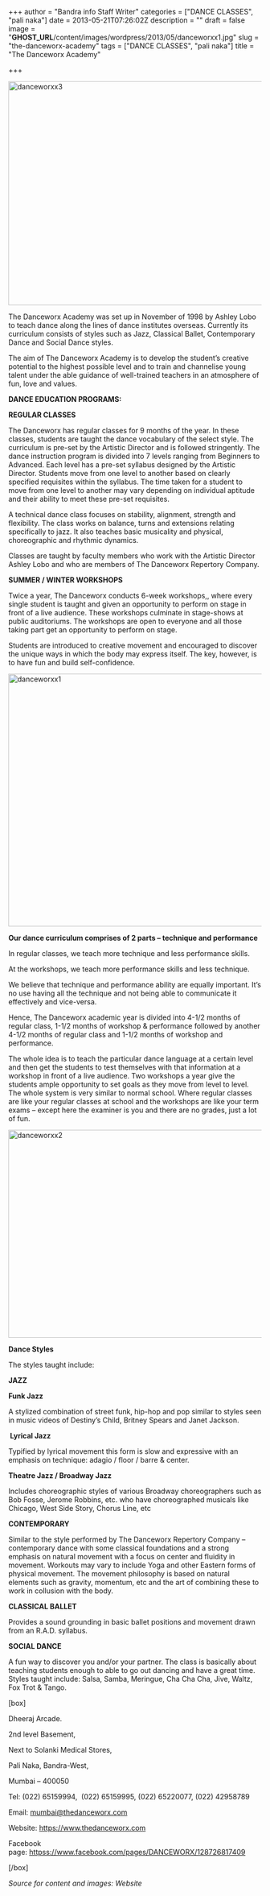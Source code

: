 +++
author = "Bandra info Staff Writer"
categories = ["DANCE CLASSES", "pali naka"]
date = 2013-05-21T07:26:02Z
description = ""
draft = false
image = "__GHOST_URL__/content/images/wordpress/2013/05/danceworxx1.jpg"
slug = "the-danceworx-academy"
tags = ["DANCE CLASSES", "pali naka"]
title = "The Danceworx Academy"

+++


<p><a href="https://i2.wp.com/bandra.info/wp-content/uploads/2013/05/danceworxx3.jpg?ssl=1"><img loading="lazy" class="size-full wp-image-2190 aligncenter" alt="danceworxx3" src="https://i2.wp.com/bandra.info/wp-content/uploads/2013/05/danceworxx3.jpg?resize=599%2C445&#038;ssl=1" width="599" height="445" srcset="https://i2.wp.com/bandra.info/wp-content/uploads/2013/05/danceworxx3.jpg?w=599&amp;ssl=1 599w, https://i2.wp.com/bandra.info/wp-content/uploads/2013/05/danceworxx3.jpg?resize=300%2C222&amp;ssl=1 300w" sizes="(max-width: 599px) 100vw, 599px" data-recalc-dims="1" /></a></p>
<p>The Danceworx Academy was set up in November of 1998 by Ashley Lobo to teach dance along the lines of dance institutes overseas. Currently its curriculum consists of styles such as Jazz, Classical Ballet, Contemporary Dance and Social Dance styles.</p>
<p>The aim of The Danceworx Academy is to develop the student’s creative potential to the highest possible level and to train and channelise young talent under the able guidance of well-trained teachers in an atmosphere of fun, love and values.</p>
<p><b>DANCE EDUCATION PROGRAMS:</b></p>
<p><b>REGULAR CLASSES </b></p>
<p>The Danceworx has regular classes for 9 months of the year. In these classes, students are taught the dance vocabulary of the select style. The curriculum is pre-set by the Artistic Director and is followed stringently. The dance instruction program is divided into 7 levels ranging from Beginners to Advanced. Each level has a pre-set syllabus designed by the Artistic Director. Students move from one level to another based on clearly specified requisites within the syllabus. The time taken for a student to move from one level to another may vary depending on individual aptitude and their ability to meet these pre-set requisites.</p>
<p>A technical dance class focuses on stability, alignment, strength and flexibility. The class works on balance, turns and extensions relating specifically to jazz. It also teaches basic musicality and physical, choreographic and rhythmic dynamics.</p>
<p>Classes are taught by faculty members who work with the Artistic Director Ashley Lobo and who are members of The Danceworx Repertory Company.</p>
<p><b>SUMMER / WINTER WORKSHOPS</b></p>
<p>Twice a year, The Danceworx conducts 6-week workshops,, where every single student is taught and given an opportunity to perform on stage in front of a live audience. These workshops culminate in stage-shows at public auditoriums. The workshops are open to everyone and all those taking part get an opportunity to perform on stage.</p>
<p>Students are introduced to creative movement and encouraged to discover the unique ways in which the body may express itself. The key, however, is to have fun and build self-confidence.</p>
<p><a href="https://i2.wp.com/bandra.info/wp-content/uploads/2013/05/danceworxx1.jpg?ssl=1"><img loading="lazy" class="size-full wp-image-2188 aligncenter" alt="danceworxx1" src="https://i2.wp.com/bandra.info/wp-content/uploads/2013/05/danceworxx1.jpg?resize=598%2C502&#038;ssl=1" width="598" height="502" srcset="https://i2.wp.com/bandra.info/wp-content/uploads/2013/05/danceworxx1.jpg?w=598&amp;ssl=1 598w, https://i2.wp.com/bandra.info/wp-content/uploads/2013/05/danceworxx1.jpg?resize=300%2C251&amp;ssl=1 300w" sizes="(max-width: 598px) 100vw, 598px" data-recalc-dims="1" /></a></p>
<p><b>Our dance curriculum comprises of 2 parts – technique and performance</b></p>
<p>In regular classes, we teach more technique and less performance skills.</p>
<p>At the workshops, we teach more performance skills and less technique.</p>
<p>We believe that technique and performance ability are equally important. It’s no use having all the technique and not being able to communicate it effectively and vice-versa.</p>
<p>Hence, The Danceworx academic year is divided into 4-1/2 months of regular class, 1-1/2 months of workshop &amp; performance followed by another 4-1/2 months of regular class and 1-1/2 months of workshop and performance.</p>
<p>The whole idea is to teach the particular dance language at a certain level and then get the students to test themselves with that information at a workshop in front of a live audience. Two workshops a year give the students ample opportunity to set goals as they move from level to level. The whole system is very similar to normal school. Where regular classes are like your regular classes at school and the workshops are like your term exams – except here the examiner is you and there are no grades, just a lot of fun.</p>
<p><a href="https://i0.wp.com/bandra.info/wp-content/uploads/2013/05/danceworxx2.jpg?ssl=1"><img loading="lazy" class="size-full wp-image-2189 aligncenter" alt="danceworxx2" src="https://i0.wp.com/bandra.info/wp-content/uploads/2013/05/danceworxx2.jpg?resize=600%2C413&#038;ssl=1" width="600" height="413" srcset="https://i0.wp.com/bandra.info/wp-content/uploads/2013/05/danceworxx2.jpg?w=600&amp;ssl=1 600w, https://i0.wp.com/bandra.info/wp-content/uploads/2013/05/danceworxx2.jpg?resize=300%2C206&amp;ssl=1 300w" sizes="(max-width: 600px) 100vw, 600px" data-recalc-dims="1" /></a></p>
<p><b>Dance Styles</b></p>
<p>The styles taught include:</p>
<p><b>JAZZ</b></p>
<p><b>Funk Jazz</b></p>
<p>A stylized combination of street funk, hip-hop and pop similar to styles seen in music videos of Destiny’s Child, Britney Spears and Janet Jackson.</p>
<p><b> Lyrical Jazz                                                                                                 </b></p>
<p>Typified by lyrical movement this form is slow and expressive with an emphasis on technique: adagio / floor / barre &amp; center.</p>
<p><b>Theatre Jazz / Broadway Jazz</b></p>
<p>Includes choreographic styles of various Broadway choreographers such as Bob Fosse, Jerome Robbins, etc. who have choreographed musicals like Chicago, West Side Story, Chorus Line, etc</p>
<p><b>CONTEMPORARY</b></p>
<p>Similar to the style performed by The Danceworx Repertory Company – contemporary dance with some classical foundations and a strong emphasis on natural movement with a focus on center and fluidity in movement. Workouts may vary to include Yoga and other Eastern forms of physical movement. The movement philosophy is based on natural elements such as gravity, momentum, etc and the art of combining these to work in collusion with the body.</p>
<p><b>CLASSICAL BALLET</b></p>
<p>Provides a sound grounding in basic ballet positions and movement drawn from an R.A.D. syllabus.</p>
<p><b>SOCIAL DANCE</b></p>
<p>A fun way to discover you and/or your partner. The class is basically about teaching students enough to able to go out dancing and have a great time.  Styles taught include: Salsa, Samba, Meringue, Cha Cha Cha, Jive, Waltz, Fox Trot &amp; Tango.</p>
<p>[box]</p>
<p>Dheeraj Arcade.</p>
<p>2nd level Basement,</p>
<p>Next to Solanki Medical Stores,</p>
<p>Pali Naka, Bandra-West,</p>
<p>Mumbai &#8211; 400050</p>
<p>Tel: (022) 65159994,  (022) 65159995, (022) 65220077, (022) 42958789</p>
<p>Email: <a href="mailto:mumbai@thedanceworx.com">mumbai@thedanceworx.com</a></p>
<p>Website: <a href="https://www.thedanceworx.com/">https://www.thedanceworx.com</a></p>
<p>Facebook page: <a href="httpss://www.facebook.com/pages/DANCEWORX/128726817409">httpss://www.facebook.com/pages/DANCEWORX/128726817409</a></p>
<p>[/box]</p>
<p><em>Source for content and images: Website</em></p>



